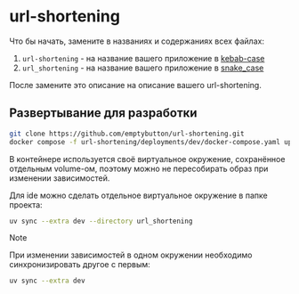 # url-shortening
Что бы начать, замените в названиях и содержаниях всех файлах:
1. `url-shortening` - на название вашего приложение в [kebab-case](https://developer.mozilla.org/en-US/docs/Glossary/Kebab_case)
2. `url_shortening` - на название вашего приложение в [snake_case](https://developer.mozilla.org/en-US/docs/Glossary/Snake_case)

После замените это описание на описание вашего url-shortening.

## Развертывание для разработки
```bash
git clone https://github.com/emptybutton/url-shortening.git
docker compose -f url-shortening/deployments/dev/docker-compose.yaml up
```

В контейнере используется своё виртуальное окружение, сохранённое отдельным volume-ом, поэтому можно не пересобирать образ при изменении зависимостей.

Для ide можно сделать отдельное виртуальное окружение в папке проекта:
```bash
uv sync --extra dev --directory url_shortening
```

> [!NOTE]
> При изменении зависимостей в одном окружении необходимо синхронизировать другое с первым:
> ```bash
> uv sync --extra dev
> ```
